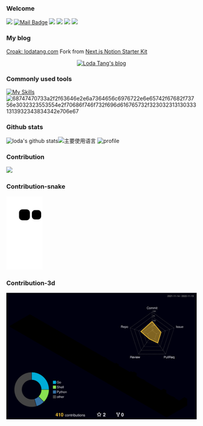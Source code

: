 ### Welcome
[![](https://visitor-badge.laobi.icu/badge?page_id=loda13.loda13)](https://visitor-badge.laobi.icu/badge?page_id=eryajf.eryajf)
[![Mail Badge](https://img.shields.io/badge/-296429819@qq.com-c14438?style=flat&logo=Gmail&logoColor=white&link=mailto:296429819@qq.com)](mailto:296429819@qq.com)
[![](https://img.shields.io/github/stars/loda13?color=fefb7b&logo=Undertale)](https://github-readme-stats.vercel.app/api?username=loda13&hide_title=false&hide_border=true&show_icons=true&include_all_commits=true&line_height=20&bg_color=0,EC6C6C,FFD479,FFFC79,73FA79&theme=graywhite&locale=cn)
[![](https://img.shields.io/github/followers/loda13?color=27da6b&logo=Handshake)](https://github.com/loda13?tab=followers)
[![](https://img.shields.io/github/starat/eryajf?color=27da6b&logo=Handshake)](https://github.com/loda13?tab=stars)
[![](https://img.shields.io/badge/%E5%8D%9A%E5%AE%A2-Croak-d7b1bf?logo=Blogger)](https://www.lodatang.com)

### My blog
[Croak: lodatang.com](https://lodatang.com)
Fork from [Next.js Notion Starter Kit](https://github.com/transitive-bullshit/nextjs-notion-starter-kit)

<p align="center">
  <a href="https://lodatang.com">
    <img alt="Loda Tang's blog" src="https://user-images.githubusercontent.com/10447318/201476808-cf9b0d38-e7fb-4066-b317-caf7062c9b06.png" width="689">
  </a>
</p>

### Commonly used tools
[![My Skills](https://skillicons.dev/icons?i=md,html,mysql,py,aws,gcp,stackoverflow,twitter,linkedin,docker,github,wordpress,cloudflare,go,vscode,vim,redis,prometheus,linux,kubernetes,idea,git,flask,&theme=dark)](https://skillicons.dev)
![68747470733a2f2f63646e2e6a7364656c6976722e6e65742f67682f73756e3032323553554e2f70686f746f732f696d616765732f3230323131303331313932343834342e706e67](https://user-images.githubusercontent.com/10447318/202187351-d8fe38c9-4e65-41a8-8d76-242f022acb69.png)

<!-- ### Summary_cards with dracula
[![](https://raw.githubusercontent.com/loda13/github-profile-summary-cards-example/master/profile-summary-card-output/dracula/0-profile-details.svg)](https://github.com/vn7n24fzkq/github-profile-summary-cards)
[![](https://raw.githubusercontent.com/loda13/github-profile-summary-cards-example/master/profile-summary-card-output/dracula/1-repos-per-language.svg)](https://github.com/vn7n24fzkq/github-profile-summary-cards) [![](https://raw.githubusercontent.com/loda13/github-profile-summary-cards-example/master/profile-summary-card-output/dracula/2-most-commit-language.svg)](https://github.com/vn7n24fzkq/github-profile-summary-cards)
[![](https://raw.githubusercontent.com/loda13/github-profile-summary-cards-example/master/profile-summary-card-output/dracula/3-stats.svg)](https://github.com/vn7n24fzkq/github-profile-summary-cards) [![](https://raw.githubusercontent.com/loda13/github-profile-summary-cards-example/master/profile-summary-card-output/dracula/4-productive-time.svg)](https://github.com/vn7n24fzkq/github-profile-summary-cards) -->

### Github stats
![loda's github stats](https://github-readme-stats.vercel.app/api?username=loda13&hide_title=false&hide_border=true&show_icons=true&include_all_commits=true&line_height=20&bg_color=0,EC6C6C,FFD479,FFFC79,73FA79&theme=graywhite&locale=cn)![主要使用语言](https://github-readme-stats.vercel.app/api/top-langs/?username=loda13&hide_title=false&hide_border=true&layout=compact&bg_color=0,73FA79,73FDFF,D783FF&theme=graywhite&locale=cn)
![profile](https://github-profile-trophy.vercel.app/?username=loda13&theme=gruvbox&column=7)

### Contribution
![](https://activity-graph.herokuapp.com/graph?username=loda13&theme=react-dark&hide_border=true&area=true)

### Contribution-snake
![](https://github.com/loda13/loda13/blob/output/github-snake.svg)

### Contribution-3d
![](./profile-3d-contrib/profile-night-rainbow.svg)
